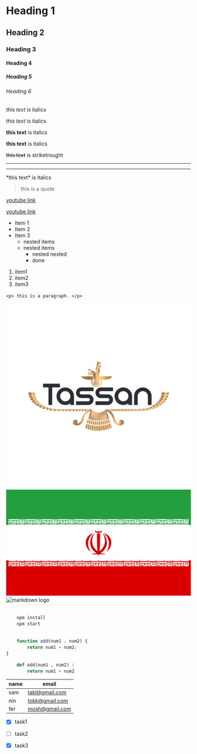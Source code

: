 <!-- Headings -->
# Heading 1 
## Heading 2 
### Heading 3 
#### Heading 4
##### Heading 5
###### Heading 6

<!--  Italics -->
*this text* is italics

_this text_ is italics 


<!--  strong -->
**this text** is italics

__this text__ is italics 

<!--is  striksthrough -->
~~this text~~ is striketrought

<!--is  horizantal Rule -->

---
___

<!--  skipe charchter  -->
\*this text\* is italics

<!--  Blockquote -->
> this is a quote 

<!--  Links  -->
[youtube link ](https://www.youtube.com/)

[youtube link ](https://www.youtube.com "this is you tube")

<!--  UL  -->
* Item 1
* Item 2
* Item 3
  * nested items 
  * nested items
    * nested nested 
    * done
  

<!-- OL -->

1. item1
2. item2
3. item3

<!--  inline code block  -->

`<p> this is a paragraph. </p> `

<!-- image  -->
![markdown logo](tassan-logo.png)
![markdown logo](flag-800.png)
![markdown logo](https://markdown-here.com/img/icon256.png)









<!-- github Markdown -->




<!-- Code blocks -->

```bash

    npm install
    npm start
```

```javascript

    function add(num1 , num2) {
        return num1 + num2;
}
```

```python
    def add(num1 , num2) :
        return num1 + num2
```

<!-- tables   -->

| name | email |
| -----|------ |
| sam  | takl@gmail.com   |
| nin  | tokk@gmail.com   |
| fer  | mosh@gmail.com   |


<!-- Task lists -->

* [x] task1 
* [ ] task2
* [X] task3

 